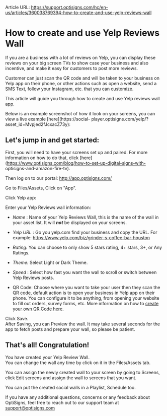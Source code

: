 Article URL: https://support.optisigns.com/hc/en-us/articles/360038769394-how-to-create-and-use-yelp-reviews-wall

# How to create and use Yelp Reviews Wall

If you are a business with a lot of reviews on Yelp, you can display these
reviews on your big screen TVs to show case your business and also incentive,
and make it easy for customers to post more reviews.

Customer can just scan the QR code and will be taken to your business on Yelp
app on their phone, or other actions such as open a website, send a SMS Text,
follow your Instagram, etc. that you can customize.

This article will guide you through how to create and use Yelp reviews wall
app.

Below is an example screenshot of how it look on your screens, you can view a
live example [here](https://social-
player.optisigns.com/yelp/?asset_id=Mvpjed2fJcxacZ73y):

## **Let's jump in and get started:**

First, you will need to have your screens set up and paired. For more
information on how to do that, click
[here](https://www.optisigns.com/blog/how-to-set-up-digital-signs-with-
optisigns-and-amazon-fire-tv).

Then log on to our portal: <http://app.optisigns.com/>

Go to Files/Assets, Click on "App".

Click Yelp app:

Enter your Yelp Reviews wall information:

  * _Name_ : Name of your Yelp Reviews Wall, this is the name of the wall in your asset list. It will  _**not**_ be displayed on your screens.

  * _Yelp URL_ : Go you yelp.com find your business and copy the URL. For example: <https://www.yelp.com/biz/grinder-s-coffee-bar-houston>

  * _Rating:_ You can choose to only show 5 stars rating, 4+ stars, 3+, or Any Ratings.

  * _Theme:_ Select Light or Dark Theme.
  * _Speed_ : Select how fast you want the wall to scroll or switch between Yelp Reviews posts.

  * QR Code: Choose where you want to take your user then they scan the QR code, default action is to open your business in Yelp app on their phone. You can configure it to be anything, from opening your website to fill out orders, survey forms, etc. More information on how to [create your own QR Code here.](https://support.optisigns.com/hc/en-us/articles/360039264133)

Click Save.  
After Saving, you can Preview the wall. It may take several seconds for the
app to fetch posts and prepare your wall, so please be patient.  
  

## **That's all! Congratulation!**

You have created your Yelp Review Wall.  
You can change the wall any time by click on it in the Files/Assets tab.

You can assign the newly created wall to your screen by going to Screens,
click Edit screens and assign the wall to screens that you want.

You can put the created social walls in a Playlist, Schedule too.

If you have any additional questions, concerns or any feedback about
OptiSigns, feel free to reach out to our support team at
[support@optisigns.com](mailto:support@optisigns.com)

